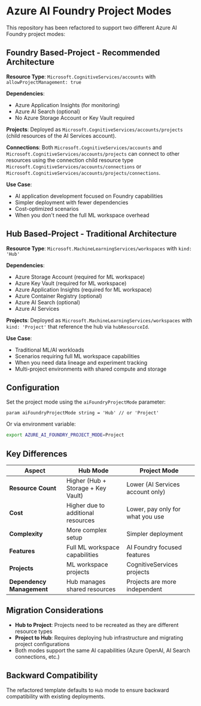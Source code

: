 # Azure AI Foundry Project Modes

This repository has been refactored to support two different Azure AI Foundry project modes:

## Foundry Based-Project - Recommended Architecture

**Resource Type**: `Microsoft.CognitiveServices/accounts` with `allowProjectManagement: true`

**Dependencies**:

- Azure Application Insights (for monitoring)
- Azure AI Search (optional)
- No Azure Storage Account or Key Vault required

**Projects**: Deployed as `Microsoft.CognitiveServices/accounts/projects` (child resources of the AI Services account).

**Connections**: Both `Microsoft.CognitiveServices/accounts` and `Microsoft.CognitiveServices/accounts/projects` can connect to other resources using the connection child resource type `Microsoft.CognitiveServices/accounts/connections` or `Microsoft.CognitiveServices/accounts/projects/connections`.

**Use Case**:

- AI application development focused on Foundry capabilities
- Simpler deployment with fewer dependencies
- Cost-optimized scenarios
- When you don't need the full ML workspace overhead

## Hub Based-Project - Traditional Architecture

**Resource Type**: `Microsoft.MachineLearningServices/workspaces` with `kind: 'Hub'`

**Dependencies**:

- Azure Storage Account (required for ML workspace)
- Azure Key Vault (required for ML workspace)
- Azure Application Insights (required for ML workspace)
- Azure Container Registry (optional)
- Azure AI Search (optional)
- Azure AI Services

**Projects**: Deployed as `Microsoft.MachineLearningServices/workspaces` with `kind: 'Project'` that reference the hub via `hubResourceId`.

**Use Case**:

- Traditional ML/AI workloads
- Scenarios requiring full ML workspace capabilities
- When you need data lineage and experiment tracking
- Multi-project environments with shared compute and storage


## Configuration

Set the project mode using the `aiFoundryProjectMode` parameter:

```bicep
param aiFoundryProjectMode string = 'Hub' // or 'Project'
```

Or via environment variable:

```bash
export AZURE_AI_FOUNDRY_PROJECT_MODE=Project
```

## Key Differences

| Aspect | Hub Mode | Project Mode |
|--------|----------|--------------|
| **Resource Count** | Higher (Hub + Storage + Key Vault) | Lower (AI Services account only) |
| **Cost** | Higher due to additional resources | Lower, pay only for what you use |
| **Complexity** | More complex setup | Simpler deployment |
| **Features** | Full ML workspace capabilities | AI Foundry focused features |
| **Projects** | ML workspace projects | CognitiveServices projects |
| **Dependency Management** | Hub manages shared resources | Projects are more independent |

## Migration Considerations

- **Hub to Project**: Projects need to be recreated as they are different resource types
- **Project to Hub**: Requires deploying hub infrastructure and migrating project configurations
- Both modes support the same AI capabilities (Azure OpenAI, AI Search connections, etc.)

## Backward Compatibility

The refactored template defaults to `Hub` mode to ensure backward compatibility with existing deployments.
